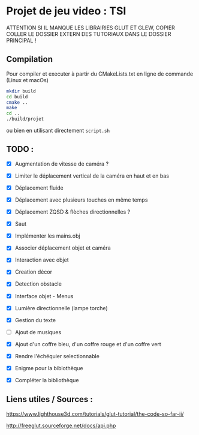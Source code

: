 # Projet de jeu video : TSI

ATTENTION SI IL MANQUE LES LIBRAIRIES GLUT ET GLEW, COPIER COLLER LE DOSSIER EXTERN DES TUTORIAUX DANS LE DOSSIER PRINCIPAL !

## Compilation

Pour compiler et executer à partir du CMakeLists.txt en ligne de commande (Linux et macOs)

```sh
mkdir build
cd build
cmake ..
make
cd ..
./build/projet
```

ou bien en utilisant directement `script.sh`


## TODO : 

- [x] Augmentation de vitesse de caméra ?
- [x] Limiter le déplacement vertical de la caméra en haut et en bas
- [x] Déplacement fluide
- [x] Déplacement avec plusieurs touches en même temps
- [x] Déplacement ZQSD & flèches directionnelles ?
- [x] Saut
- [x] Implémenter les mains.obj
- [x] Associer déplacement objet et caméra
- [x] Interaction avec objet
- [x] Creation décor
- [x] Detection obstacle
- [x] Interface objet - Menus
- [x] Lumière directionnelle (lampe torche)
- [x] Gestion du texte
- [ ] Ajout de musiques
- [x] Ajout d'un coffre bleu, d'un coffre rouge et d'un coffre vert
- [x] Rendre l'échéquier selectionnable
- [x] Enigme pour la biblothèque
- [x] Compléter la bibliothèque


## Liens utiles / Sources :

https://www.lighthouse3d.com/tutorials/glut-tutorial/the-code-so-far-ii/

http://freeglut.sourceforge.net/docs/api.php

